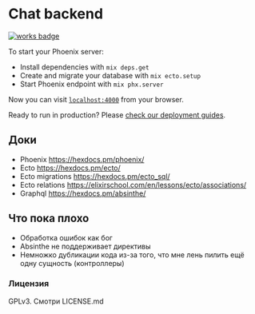 # Chat backend
[![works badge](https://cdn.jsdelivr.net/gh/nikku/works-on-my-machine@v0.2.0/badge.svg)](https://github.com/nikku/works-on-my-machine)

To start your Phoenix server:

  * Install dependencies with `mix deps.get`
  * Create and migrate your database with `mix ecto.setup`
  * Start Phoenix endpoint with `mix phx.server`

Now you can visit [`localhost:4000`](http://localhost:4000) from your browser.

Ready to run in production? Please [check our deployment guides](https://hexdocs.pm/phoenix/deployment.html).

## Доки
  * Phoenix https://hexdocs.pm/phoenix/
  * Ecto https://hexdocs.pm/ecto/
  * Ecto migrations https://hexdocs.pm/ecto_sql/
  * Ecto relations https://elixirschool.com/en/lessons/ecto/associations/
  * Graphql https://hexdocs.pm/absinthe/

## Что пока плохо
  * Обработка ошибок как бог
  * Absinthe не поддерживает директивы
  * Немножко дубликации кода из-за того, что мне лень пилить ещё одну сущность (контроллеры)

### Лицензия
GPLv3. Смотри LICENSE.md